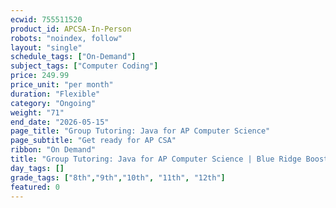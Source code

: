 ```yaml
---
ecwid: 755511520
product_id: APCSA-In-Person
robots: "noindex, follow"
layout: "single"
schedule_tags: ["On-Demand"]
subject_tags: ["Computer Coding"]
price: 249.99
price_unit: "per month"
duration: "Flexible"
category: "Ongoing"
weight: "71"
end_date: "2026-05-15"
page_title: "Group Tutoring: Java for AP Computer Science"
page_subtitle: "Get ready for AP CSA"
ribbon: "On Demand"
title: "Group Tutoring: Java for AP Computer Science | Blue Ridge Boost"
day_tags: []
grade_tags: ["8th","9th","10th", "11th", "12th"]
featured: 0
---
```

